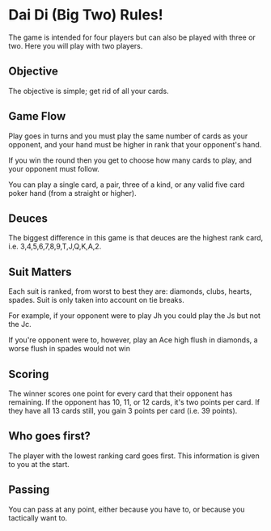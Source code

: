 <h1 className="display-5 fw-bold">Dai Di (Big Two) Rules!</h1>

<p>
The game is intended for four players but can also be played with
three or two. Here you will play with two players.
</p>

<h2>Objective</h2>
<p>The objective is simple; get rid of all your cards.</p>

<h2>Game Flow</h2>
<p>
Play goes in turns and you must play the same number of cards as
your opponent, and your hand must be higher in rank that your
opponent's hand.
</p>
<p>
If you win the round then you get to choose how many cards to play,
and your opponent must follow.
</p>
<p>
You can play a single card, a pair, three of a kind, or any valid
five card poker hand (from a straight or higher).
</p>

<h2>Deuces</h2>
<p>
The biggest difference in this game is that deuces are the highest
rank card, i.e. 3,4,5,6,7,8,9,T,J,Q,K,A,2.
</p>

<h2>Suit Matters</h2>
<p>
Each suit is ranked, from worst to best they are: diamonds, clubs,
hearts, spades. Suit is only taken into account on tie breaks.
</p>
<p>
For example, if your opponent were to play Jh you could play the Js
but not the Jc.
</p>
<p>
If you're opponent were to, however, play an Ace high flush in
diamonds, a worse flush in spades would not win
</p>

<h2>Scoring</h2>
<p>
The winner scores one point for every card that their opponent has
remaining. If the opponent has 10, 11, or 12 cards, it's two points
per card. If they have all 13 cards still, you gain 3 points per
card (i.e. 39 points).
</p>

<h2>Who goes first?</h2>
<p>
The player with the lowest ranking card goes first. This information
is given to you at the start.
</p>

<h2>Passing</h2>
<p>
You can pass at any point, either because you have to, or because
you tactically want to.
</p>
